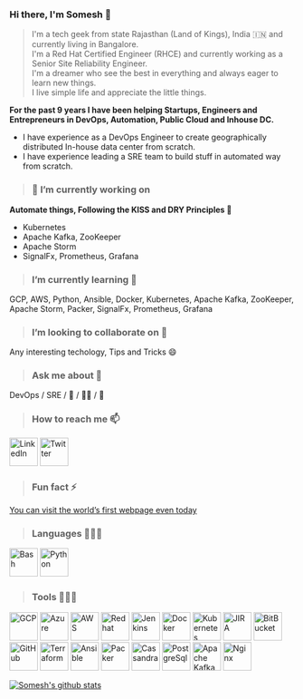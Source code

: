 ### Hi there, I'm Somesh 👋

> I'm a tech geek from state Rajasthan (Land of Kings), India :india: and currently living in Bangalore.<br/>
> I'm a Red Hat Certified Engineer (RHCE) and currently working as a Senior Site Reliability Engineer.<br/>
> I'm a dreamer who see the best in everything and always eager to learn new things.<br/>
> I live simple life and appreciate the little things.<br/>

**For the past 9 years I have been helping Startups, Engineers and Entrepreneurs in DevOps, Automation, Public Cloud and Inhouse DC.<br/>**
* I have experience as a DevOps Engineer to create geographically distributed In-house data center from scratch.<br/>
* I have experience leading a SRE team to build stuff in automated way from scratch.<br/>


> ### 🔭 I’m currently working on
**Automate things, Following the KISS and DRY Principles :metal:**
* Kubernetes
* Apache Kafka, ZooKeeper
* Apache Storm
* SignalFx, Prometheus, Grafana

> ### I’m currently learning 🌱 
GCP, AWS, Python, Ansible, Docker, Kubernetes, Apache Kafka, ZooKeeper, Apache Storm, Packer, SignalFx, Prometheus, Grafana

> ### I’m looking to collaborate on 👯 
Any interesting techology, Tips and Tricks :smile:

> ### Ask me about 💬 
DevOps / SRE / :running_shirt_with_sash: / :running_man: / :badminton:

> ### How to reach me 📫 
[<img title="LinkedIn" width="50px" src="https://cdn.jsdelivr.net/npm/simple-icons@3.1.0/icons/linkedin.svg" />](https://www.linkedin.com/in/someshprajapati/)
[<img title="Twitter" width="50px" src="https://cdn.jsdelivr.net/npm/simple-icons@3.1.0/icons/twitter.svg" />](https://twitter.com/PrajapatSomesh)

> ### Fun fact ⚡ 
[You can visit the world’s first webpage even today](http://info.cern.ch/hypertext/WWW/TheProject.html)


> ### Languages 👨🏻‍💻 
<img title="Bash" width="50px" src="https://cdn.jsdelivr.net/npm/simple-icons@3.1.0/icons/gnubash.svg" />
<img title="Python" width="50px" src="https://cdn.jsdelivr.net/npm/simple-icons@3.1.0/icons/python.svg" />
<br/>

> ### Tools 👨🏻‍💻 
<img title="GCP" width="50px" src="https://cdn.jsdelivr.net/npm/simple-icons@5.10.0/icons/googlecloud.svg" />
<img title="Azure" width="50px" src="https://cdn.jsdelivr.net/npm/simple-icons@5.10.0/icons/microsoftazure.svg" />
<img title="AWS" width="50px" src="https://cdn.jsdelivr.net/npm/simple-icons@5.10.0/icons/amazonaws.svg" />
<img title="Redhat" width="50px" src="https://cdn.jsdelivr.net/npm/simple-icons@5.10.0/icons/redhat.svg" />
<img title="Jenkins" width="50px" src="https://cdn.jsdelivr.net/npm/simple-icons@5.10.0/icons/jenkins.svg" />
<img title="Docker" width="50px" src="https://cdn.jsdelivr.net/npm/simple-icons@5.10.0/icons/docker.svg" />
<img title="Kubernetes" width="50px" src="https://cdn.jsdelivr.net/npm/simple-icons@5.10.0/icons/kubernetes.svg" />
<img title="JIRA" width="50px" src="https://cdn.jsdelivr.net/npm/simple-icons@5.10.0/icons/jira.svg" />
<img title="BitBucket" width="50px" src="https://cdn.jsdelivr.net/npm/simple-icons@5.10.0/icons/bitbucket.svg" />
<img title="GitHub" width="50px" src="https://cdn.jsdelivr.net/npm/simple-icons@5.10.0/icons/github.svg" />
<img title="Terraform" width="50px" src="https://cdn.jsdelivr.net/npm/simple-icons@5.10.0/icons/terraform.svg" />
<img title="Ansible" width="50px" src="https://cdn.jsdelivr.net/npm/simple-icons@5.10.0/icons/ansible.svg" />
<img title="Packer" width="50px" src="https://cdn.jsdelivr.net/npm/simple-icons@5.10.0/icons/packer.svg" />
<img title="Cassandra" width="50px" src="https://cdn.jsdelivr.net/npm/simple-icons@5.10.0/icons/apachecassandra.svg" />
<img title="PostgreSql" width="50px" src="https://cdn.jsdelivr.net/npm/simple-icons@5.10.0/icons/postgresql.svg" />
<img title="Apache Kafka" width="50px" src="https://cdn.jsdelivr.net/npm/simple-icons@5.10.0/icons/apachekafka.svg" />
<img title="Nginx" width="50px" src="https://cdn.jsdelivr.net/npm/simple-icons@5.10.0/icons/nginx.svg" />


[![Somesh's github stats](https://github-readme-stats.vercel.app/api?username=someshprajapati&show_icons=true&hide_rank=true)](https://github.com/anuraghazra/github-readme-stats)

<!--
**someshprajapati/someshprajapati** is a ✨ _special_ ✨ repository because its `README.md` (this file) appears on your GitHub profile.

Here are some ideas to get you started:

- 🔭 I’m currently working on ...
- 🌱 I’m currently learning ...
- 👯 I’m looking to collaborate on ...
- 🤔 I’m looking for help with ...
- 💬 Ask me about ...
- 📫 How to reach me: ...
- 😄 Pronouns: ...
- ⚡ Fun fact: ...
<br/>**Tools**<br/>
-->
